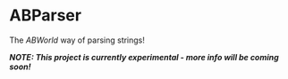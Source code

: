 # ABParser

The *ABWorld* way of parsing strings!

***NOTE: This project is currently experimental - more info will be coming soon!***
